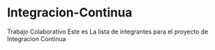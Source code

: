 # Integracion-Continua
Trabajo Colaborativo
Este es La lista de integrantes para el proyecto de Integracion Continua
